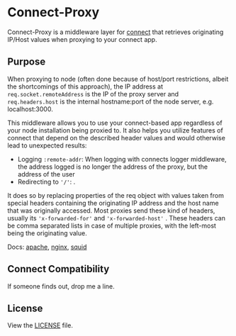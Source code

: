 # Connect-Proxy
Connect-Proxy is a middleware layer for [connect](https://github.com/senchalabs/connect) that retrieves originating IP/Host values when proxying to your connect app.

## Purpose
When proxying to node (often done because of host/port restrictions, albeit the shortcomings of this approach), the IP address at `req.socket.remoteAddress` is the IP of the proxy server and `req.headers.host` is the internal hostname:port of the node server, e.g. localhost:3000.

This middleware allows you to use your connect-based app regardless of your node installation being proxied to. It also helps you utilize features of connect that depend on the described header values and would otherwise lead to unexpected results:

   - Logging `:remote-addr`: When logging with connects logger middleware, the address logged is no longer the address of the proxy, but the address of the user
   - Redirecting to `'/'`:
.

It does so by replacing properties of the req object with values taken from special headers containing the originating IP address and the host name that was originally accessed. Most proxies send these kind of headers, usually its `'x-forwarded-for'` and `'x-forwarded-host'` . These headers can be comma separated lists in case of multiple proxies, with the left-most being the originating value.

Docs: [apache](http://httpd.apache.org/docs/2.3/mod/mod_proxy.html#x-headers), [nginx](http://wiki.nginx.org/HttpProxyModule), [squid](http://www.squid-cache.org/Doc/config/forwarded_for/)

## Connect Compatibility
If someone finds out, drop me a line.

## License
View the [LICENSE](https://github.com/gonsfx/connect-proxy/blob/master/LICENSE) file.